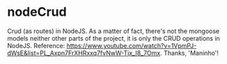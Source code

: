# nodeCrud
Crud (as routes) in NodeJS. As a matter of fact, there's not the mongoose models neither other parts of the project, it is only the CRUD operations in NodeJS.
Reference: https://www.youtube.com/watch?v=1VpmPJ-dWsE&list=PL_Axpn7FrXHRxxq7fvNwW-Tjx_I8_7Omx. Thanks, 'Maninho'!
